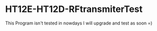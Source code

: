 # HT12E-HT12D-RFtransmiterTest

This Program isn't tested in nowdays
I will upgrade and test as soon =)